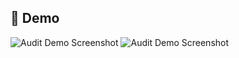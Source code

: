 ## 📸 Demo

![Audit Demo Screenshot](assets/images/demo-screenshot.png.png)
![Audit Demo Screenshot](assets/images/demo-screenshot1.png.png)

